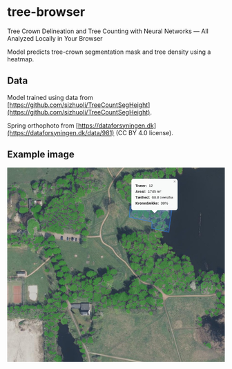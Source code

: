 # tree-browser

Tree Crown Delineation and Tree Counting with Neural Networks — All Analyzed Locally in Your Browser

Model predicts tree-crown segmentation mask and tree density using a heatmap.

## Data

Model trained using data from [https://github.com/sizhuoli/TreeCountSegHeight](https://github.com/sizhuoli/TreeCountSegHeight).

Spring orthophoto from [https://dataforsyningen.dk](https://dataforsyningen.dk/data/981) (CC BY 4.0 license).

## Example image

![](https://github.com/KennethTM/tree-browser/blob/main/example1.jpeg)
